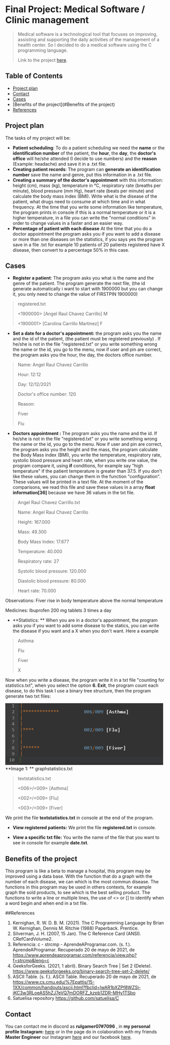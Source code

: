 # Final Project: Medical Software / Clinic management
>Medical software is a technological tool that focuses on improving, assisting and supporting the daily activities of the management of a health center. So I decided to do a medical software using the C programming language.
>
>Link to the project [here](https://github.com/rulgamer03/C/tree/main/PiaFinalProduct).

## Table of Contents
* [Project plan](#Project-plan)
* [Contact](#Contact)
* [Cases](#Cases)
* [Benefits of the project](#Benefits of the project)
* [References](References)
<!-- * [License](#license) -->

## Project plan
The tasks of my project will be:
* **Patient scheduling**: To do a patient scheduling we need the **name** or the **identification number** of the patient, the **hour**, the **day**, the **doctor's office** will he/she attended (I decide to use numbers) and the **reason** (Example:  headache) and save it in a .txt file.
* **Creating patient records**:  The program can **generate an identification number** save the name and genre, put this information in a .txt file.
* **Creating a summary of the doctor's appointment** with this information: height (cm), mass (kg), temperature in °C, respiratory rate (breaths per minute), blood pressure (mm Hg), heart rate (beats per minute) and calculate the body mass index (BMI). 
Write what is the disease of the patient, what drugs need to consume at which time and in what frequency. At the time that you write some information like temperature, the program prints in console if this is a normal temperature or it is a higher temperature, in a file you can write the "normal conditions" in order to change values in a faster and an easier way.
* **Percentage of patient with each disease** At the time that you do a doctor appointment the program asks you if you want to add a disease or more than one diseases on the statistics, if you says yes the program save in a file .txt for example 10 patients of 20 patients registered have X disease, then convert to a percentage 50% in this case.
## Cases
- **Register a patient**: The program asks you what is the name and the genre of the patient. The program generate the next file, (the id generate automatically i want to start with 1900000 but you can change it, you only need to change the value of FIRSTPIN 1900000)
>registered.txt
>
><1900000> [Angel Raul Chavez Carrillo] M
>
><1900001> [Carolina Carrillo Martinez] F
>

- **Set a date for a doctor's appointment:** the program asks you the name and the id of the patient, (the patient must be registered previously) . If he/she is not in the file "registered.txt" or you write something wrong the name or the id, you go to the menu, now if user and pin are correct, the program asks you the hour, the day,  the doctors office number.
>Name: Angel Raul Chavez Carrillo
>
>Hour: 12:12
>
>Day: 12/12/2021
>
>Doctor's office number: 120
>
>Reason: 
>
>Fiver
>
>Flu
>
- **Doctors appointment :** The program asks you the name and the id.  If he/she is not in the file "registered.txt" or you write something wrong the name or the id, you go to the menu. Now if user and pin are correct, the program asks you the height and the mass, the program calculate the Body Mass index (BMI), you write the temperature, respiratory rate, systolic blood pressure and heart rate, when you write one value, the program compare it, using **if** conditions, for example say "high temperature" if the patient temperature is greater than 37.5. If you don't like these values, you can change them in the function "configuration".
These values will be printed in a text file. At the moment of the comparisons, we read this file and save these values in a array **float  information[36]** because we have 36 values in the txt file.

>Angel Raul Chavez Carrillo.txt
>
>Name: Angel Raul Chavez Carrillo
>
>Height: 167.000
>
>Mass: 49.300
>
>Body Mass Index: 17.677
>
>Temperature: 40.000
>
>Respiratory rate: 27
>
>Systolic blood pressure: 120.000
>
>Diastolic blood pressure: 80.000
>
>Heart rate: 70.000
>
Observations:
Fiver
rise in body temperature above the normal
temperature
>
Medicines:
Ibuprofen 200 mg
tablets 3 times a day

- **Statistics: ** When you are in a doctor's appointment, the program asks you if you want to add some disease to the statics, you can write the disease if you want and a X when you don't want. Here a example

>Asthma
>
>Flu
>
>Fiver
>
>X

Now when you write a disease, the program write it in a txt file "counting for statistics.txt", when you select the option **6. Exit**, the program count each disease, to do this task I use a binary tree structure, then the program generate two txt files:

![](https://github.com/rulgamer03/C/blob/main/PiaFinalProduct/graph.png?raw=true)
**Image 1: ** graphstatistics.txt


>textstatistics.txt
>
><006>/<009> [Asthma]
>
><002>/<009> [Flu]
>
><003>/<009> [Fiver]

We print the file **textstatistics.txt** in console at the end of the program.

- **View registered patients:** We print the file **registered.txt** in console.

- **View a specific txt file:** You write the name of the file that you want to see in console for example **date.txt**.

##  Benefits of the project
This program is like a beta to manage a hospital, this program may be improved using a data base. With the function that do a graph with the number of each disease, we can which is the most commun disease.
The functions in this program may be used in others contexts, for example graph the sold products, to see which is the best selling product. The functions to write a line or multiple lines, the use of <> or [] to identify when a word begin and when end in a txt file.

##References
1. Kernighan, R. W. D. B. M. (2021). The C Programming Language by Brian W. Kernighan, Dennis M. Ritchie (1988) Paperback. Prentice.
2. Silverman, J. H. (2007, 15 Jan). The C Reference Card (ANSI). CRefCardVolume2.
3. Referencia: c - strcmp - AprendeAProgramar.com. (s. f.). AprendeAProgramar. Recuperado 20 de mayo de 2021, de https://www.aprendeaprogramar.com/referencia/view.php?f=strcmp&leng=c
4. GeeksforGeeks. (2021, 1 abril). Binary Search Tree | Set 2 (Delete). https://www.geeksforgeeks.org/binary-search-tree-set-2-delete/
5. ASCII Table. (s. f.). ASCII Table. Recuperado 20 de mayo de 2021, de https://www.cs.cmu.edu/%7Epattis/15-1XX/common/handouts/ascii.html?fbclid=IwAR1bXZPf8WZSj-jKC3w3RLoeAS5hZJ7eVQ7mDORFZ_kzpb1ZDR-MHy1TSbo
6. Satuelisa repository https://github.com/satuelisa/C



## Contact
You can contact me in discord as  **rulgamer07#7096** , in **my personal profile Instagram:** [here](https://www.instagram.com/bad_ruly/) or in the page do in colaboration with my friends **Master Engineer** our Instagram [here](https://www.instagram.com/masterengineer_oficial/?hl=es-la) and our facebook [here](https://www.facebook.com/MasterEngineerOficial/?notif_id=1609219250768490&notif_t=page_fan&ref=notif).

